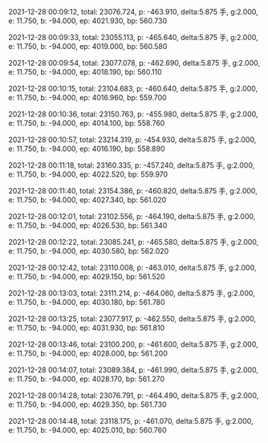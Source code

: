 2021-12-28 00:09:12, total: 23076.724, p: -463.910, delta:5.875 手, g:2.000, e: 11.750, b: -94.000, ep: 4021.930, bp: 560.730

2021-12-28 00:09:33, total: 23055.113, p: -465.640, delta:5.875 手, g:2.000, e: 11.750, b: -94.000, ep: 4019.000, bp: 560.580

2021-12-28 00:09:54, total: 23077.078, p: -462.690, delta:5.875 手, g:2.000, e: 11.750, b: -94.000, ep: 4018.190, bp: 560.110

2021-12-28 00:10:15, total: 23104.683, p: -460.640, delta:5.875 手, g:2.000, e: 11.750, b: -94.000, ep: 4016.960, bp: 559.700

2021-12-28 00:10:36, total: 23150.763, p: -455.980, delta:5.875 手, g:2.000, e: 11.750, b: -94.000, ep: 4014.100, bp: 558.760

2021-12-28 00:10:57, total: 23214.319, p: -454.930, delta:5.875 手, g:2.000, e: 11.750, b: -94.000, ep: 4016.190, bp: 558.890

2021-12-28 00:11:18, total: 23160.335, p: -457.240, delta:5.875 手, g:2.000, e: 11.750, b: -94.000, ep: 4022.520, bp: 559.970

2021-12-28 00:11:40, total: 23154.386, p: -460.820, delta:5.875 手, g:2.000, e: 11.750, b: -94.000, ep: 4027.340, bp: 561.020

2021-12-28 00:12:01, total: 23102.556, p: -464.190, delta:5.875 手, g:2.000, e: 11.750, b: -94.000, ep: 4026.530, bp: 561.340

2021-12-28 00:12:22, total: 23085.241, p: -465.580, delta:5.875 手, g:2.000, e: 11.750, b: -94.000, ep: 4030.580, bp: 562.020

2021-12-28 00:12:42, total: 23110.008, p: -463.010, delta:5.875 手, g:2.000, e: 11.750, b: -94.000, ep: 4029.150, bp: 561.520

2021-12-28 00:13:03, total: 23111.214, p: -464.060, delta:5.875 手, g:2.000, e: 11.750, b: -94.000, ep: 4030.180, bp: 561.780

2021-12-28 00:13:25, total: 23077.917, p: -462.550, delta:5.875 手, g:2.000, e: 11.750, b: -94.000, ep: 4031.930, bp: 561.810

2021-12-28 00:13:46, total: 23100.200, p: -461.600, delta:5.875 手, g:2.000, e: 11.750, b: -94.000, ep: 4028.000, bp: 561.200

2021-12-28 00:14:07, total: 23089.384, p: -461.990, delta:5.875 手, g:2.000, e: 11.750, b: -94.000, ep: 4028.170, bp: 561.270

2021-12-28 00:14:28, total: 23076.791, p: -464.490, delta:5.875 手, g:2.000, e: 11.750, b: -94.000, ep: 4029.350, bp: 561.730

2021-12-28 00:14:48, total: 23118.175, p: -461.070, delta:5.875 手, g:2.000, e: 11.750, b: -94.000, ep: 4025.010, bp: 560.760